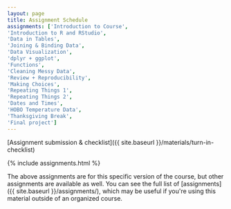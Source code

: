```yaml
---
layout: page
title: Assignment Schedule
assignments: ['Introduction to Course',
'Introduction to R and RStudio',
'Data in Tables',
'Joining & Binding Data',
'Data Visualization',
'dplyr + ggplot',
'Functions',
'Cleaning Messy Data',
'Review + Reproducibility',
'Making Choices',
'Repeating Things 1',
'Repeating Things 2',
'Dates and Times', 
'HOBO Temperature Data', 
'Thanksgiving Break',
'Final project']
---
```


[Assignment submission & checklist]({{ site.baseurl }}/materials/turn-in-checklist)

{% include assignments.html %}

The above assignments are for this specific version of the course, but other
assignments are available as well. You can see the full list of
[assignments]({{ site.baseurl }}/assignments/), which may be useful if you're using this material
outside of an organized course.

<!-- Schedule Management
- Update the `assignments:` list with `title:` from `assignments/` files. 
- Add 'Template' to `assignments:` to view the course template from `docs/`. 
- The remaining content should be left AS IS.
-->

